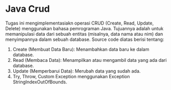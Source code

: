 # Java Crud
Tugas ini mengimplementasiakn operasi CRUD (Create, Read, Update, Delete) menggunakan bahasa pemrograman Java. Tujuannya adalah untuk memanipulasi data dari sebuah entitas (misalnya, data nama atau nim) dan menyimpannya dalam sebuah database.
Source code diatas berisi tentang:
1. Create (Membuat Data Baru): Menambahkan data baru ke dalam database.
2. Read (Membaca Data): Menampilkan atau mengambil data yang ada dari database.
3. Update (Memperbarui Data): Merubah data yang sudah ada.
4. Try, Throw, Custom Exception menggunakan Exception StringIndexOutOfBounds.
